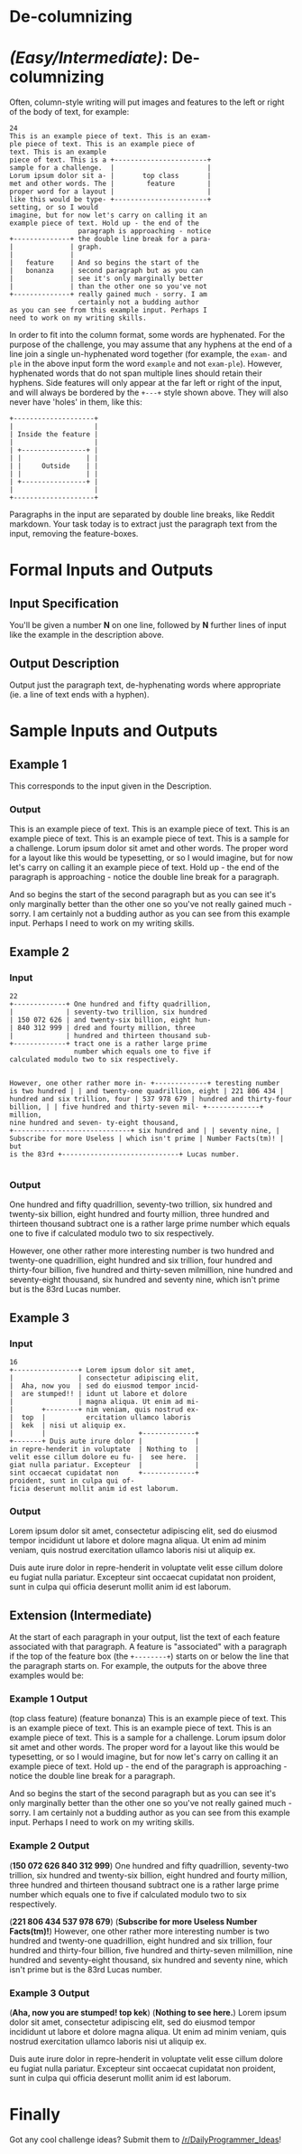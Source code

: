# De-columnizing
<div class="md"><h1><a href="#EasyIcon"></a> <em>(Easy/Intermediate)</em>: De-columnizing</h1>
<p>Often, column-style writing will put images and features to the left or right of the body of text, for example:</p>
<pre><code>24
This is an example piece of text. This is an exam-
ple piece of text. This is an example piece of
text. This is an example
piece of text. This is a +-----------------------+
sample for a challenge.  |                       |
Lorum ipsum dolor sit a- |       top class       |
met and other words. The |        feature        |
proper word for a layout |                       |
like this would be type- +-----------------------+
setting, or so I would
imagine, but for now let's carry on calling it an
example piece of text. Hold up - the end of the
                 paragraph is approaching - notice
+--------------+ the double line break for a para-
|              | graph.
|              |
|   feature    | And so begins the start of the
|   bonanza    | second paragraph but as you can
|              | see it's only marginally better
|              | than the other one so you've not
+--------------+ really gained much - sorry. I am
                 certainly not a budding author
as you can see from this example input. Perhaps I
need to work on my writing skills.
</code></pre>
<p>In order to fit into the column format, some words are hyphenated. For the purpose of the challenge, you may assume that any hyphens at the end of a line join a single un-hyphenated word together (for example, the <code>exam-</code> and <code>ple</code> in the above input form the word <code>example</code> and not <code>exam-ple</code>). However, hyphenated words that do not span multiple lines should retain their hyphens.  Side features will only appear at the far left or right of the input, and will always be bordered by the <code>+---+</code> style shown above. They will also never have 'holes' in them, like this:</p>
<pre><code>+--------------------+
|                    |
| Inside the feature |
|                    |
| +----------------+ |
| |                | |
| |     Outside    | |
| |                | |
| +----------------+ |
|                    |
+--------------------+
</code></pre>
<p>Paragraphs in the input are separated by double line breaks, like Reddit markdown. Your task today is to extract just the paragraph text from the input, removing the feature-boxes.</p>
<h1>Formal Inputs and Outputs</h1>
<h2>Input Specification</h2>
<p>You'll be given a number <strong>N</strong> on one line, followed by <strong>N</strong> further lines of input like the example in the description above.</p>
<h2>Output Description</h2>
<p>Output just the paragraph text, de-hyphenating words where appropriate (ie. a line of text ends with a hyphen).</p>
<h1>Sample Inputs and Outputs</h1>
<h2>Example 1</h2>
<p>This corresponds to the input given in the Description.</p>
<h3>Output</h3>
<p>This is an example piece of text. This is an example piece of text. This is an example piece of text. This is an example piece of text. This is a sample for a challenge. Lorum ipsum dolor sit amet and other words. The proper word for a layout like this would be typesetting, or so I would imagine, but for now let's carry on calling it an example piece of text. Hold up - the end of the paragraph is approaching - notice the double line break for a paragraph.</p>
<p>And so begins the start of the second paragraph but as you can see it's only marginally better than the other one so you've not really gained much - sorry. I am certainly not a budding author as you can see from this example input. Perhaps I need to work on my writing skills.</p>
<h2>Example 2</h2>
<h3>Input</h3>
<pre><code>22
+-------------+ One hundred and fifty quadrillion,
|             | seventy-two trillion, six hundred
| 150 072 626 | and twenty-six billion, eight hun-
| 840 312 999 | dred and fourty million, three
|             | hundred and thirteen thousand sub-
+-------------+ tract one is a rather large prime
                number which equals one to five if
calculated modulo two to six respectively.

However, one other rather more in- +-------------+
teresting number is two hundred    |             |
and twenty-one quadrillion, eight  | 221 806 434 |
hundred and six trillion, four     | 537 978 679 |
hundred and thirty-four billion,   |             |
five hundred and thirty-seven mil- +-------------+
million, nine hundred and seven-
                                ty-eight thousand,
+-----------------------------+ six hundred and
|                             | seventy nine,
| Subscribe for more Useless  | which isn't prime
|      Number Facts(tm)!      | but is the 83rd
+-----------------------------+ Lucas number.
</code></pre>
<h3>Output</h3>
<p>One hundred and fifty quadrillion, seventy-two trillion, six hundred and twenty-six billion, eight hundred and fourty million, three hundred and thirteen thousand subtract one is a rather large prime number which equals one to five if calculated modulo two to six respectively.</p>
<p>However, one other rather more interesting number is two hundred and twenty-one quadrillion, eight hundred and six trillion, four hundred and thirty-four billion, five hundred and thirty-seven milmillion, nine hundred and seventy-eight thousand, six hundred and seventy nine, which isn't prime but is the 83rd Lucas number.</p>
<h2>Example 3</h2>
<h3>Input</h3>
<pre><code>16
+----------------+ Lorem ipsum dolor sit amet,
|                | consectetur adipiscing elit,
|  Aha, now you  | sed do eiusmod tempor incid-
|  are stumped!! | idunt ut labore et dolore
|                | magna aliqua. Ut enim ad mi-
|       +--------+ nim veniam, quis nostrud ex-
|  top  |          ercitation ullamco laboris
|  kek  | nisi ut aliquip ex.
|       |                       +-------------+
+-------+ Duis aute irure dolor |             |
in repre-henderit in voluptate  | Nothing to  |
velit esse cillum dolore eu fu- |  see here.  |
giat nulla pariatur. Excepteur  |             |
sint occaecat cupidatat non     +-------------+
proident, sunt in culpa qui of-
ficia deserunt mollit anim id est laborum.
</code></pre>
<h3>Output</h3>
<p>Lorem ipsum dolor sit amet, consectetur adipiscing elit, sed do eiusmod tempor incididunt ut labore et dolore magna aliqua. Ut enim ad minim veniam, quis nostrud exercitation ullamco laboris nisi ut aliquip ex.</p>
<p>Duis aute irure dolor in repre-henderit in voluptate velit esse cillum dolore eu fugiat nulla pariatur. Excepteur sint occaecat cupidatat non proident, sunt in culpa qui officia deserunt mollit anim id est laborum.</p>
<h2><a href="#IntermediateIcon"></a> Extension (Intermediate)</h2>
<p>At the start of each paragraph in your output, list the text of each feature associated with that paragraph. A feature is "associated" with a paragraph if the top of the feature box (the <code>+--------+</code>) starts on or below the line that the paragraph starts on. For example, the outputs for the above three examples would be:</p>
<h3>Example 1 Output</h3>
<p>(top class feature) (feature bonanza) This is an example piece of text. This is an example piece of text. This is an example piece of text. This is an example piece of text. This is a sample for a challenge. Lorum ipsum dolor sit amet and other words. The proper word for a layout like this would be typesetting, or so I would imagine, but for now let's carry on calling it an example piece of text. Hold up - the end of the paragraph is approaching - notice the double line break for a paragraph.</p>
<p>And so begins the start of the second paragraph but as you can see it's only marginally better than the other one so you've not really gained much - sorry. I am certainly not a budding author as you can see from this example input. Perhaps I need to work on my writing skills.</p>
<h3>Example 2 Output</h3>
<p>(<strong>150 072 626 840 312 999</strong>) One hundred and fifty quadrillion, seventy-two trillion, six hundred and twenty-six billion, eight hundred and fourty million, three hundred and thirteen thousand subtract one is a rather large prime number which equals one to five if calculated modulo two to six respectively.</p>
<p>(<strong>221 806 434 537 978 679</strong>) (<strong>Subscribe for more Useless Number Facts(tm)!</strong>) However, one other rather more interesting number is two hundred and twenty-one quadrillion, eight hundred and six trillion, four hundred and thirty-four billion, five hundred and thirty-seven milmillion, nine hundred and seventy-eight thousand, six hundred and seventy nine, which isn't prime but is the 83rd Lucas number.</p>
<h3>Example 3 Output</h3>
<p>(<strong>Aha, now you are stumped! top kek</strong>) (<strong>Nothing to see here.</strong>) Lorem ipsum dolor sit amet, consectetur adipiscing elit, sed do eiusmod tempor incididunt ut labore et dolore magna aliqua. Ut enim ad minim veniam, quis nostrud exercitation ullamco laboris nisi ut aliquip ex.</p>
<p>Duis aute irure dolor in repre-henderit in voluptate velit esse cillum dolore eu fugiat nulla pariatur. Excepteur sint occaecat cupidatat non proident, sunt in culpa qui officia deserunt mollit anim id est laborum.</p>
<h1>Finally</h1>
<p>Got any cool challenge ideas? Submit them to <a href="/r/DailyProgrammer_Ideas">/r/DailyProgrammer_Ideas</a>!</p>
</div>
